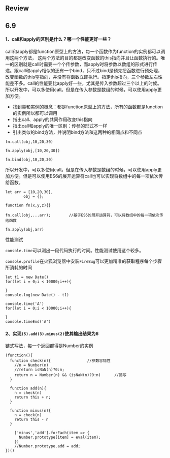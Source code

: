 ## Review

## 6.9

#### 1、call和apply的区别是什么？哪一个性能更好一些？

call和apply都是function原型上的方法，每一个函数作为function的实例都可以调用这两个方法， 这两个方法的目的都是改变函数的this指向并且让函数执行的。唯一的区别就是call时需要一个个传参数，而apply时将参数以数组的形式进行传递。跟call和apply相似的还有一个bind，只不过bind是预先把函数进行预处理，改变函数的this窒指向，并没有将函数立即执行。指定this指向，三个参数左右性能差不多。call的性能要比apply好一些，尤其是传入参数超过三个以上的时候。所以开发中，可以多使用call。但是在传入参数是数组的时候，可以使用apply更加方便。

- 找到类和实例的概念：都是function原型上的方法，所有的函数都是function的实例所以都可以调用
- 指出call、apply的共同作用改变this指向
- 指出call和apply的唯一区别：传参的形式不一样
- 引出类似的bind方法，并说明bind方法和这两种的相同点和不同点

```shell
fn.call(obj,10,20,30)

fn.apply(obj,[10,20,30])

fn.bind(obj,10,20,30)
```

所以开发中，可以多使用call。但是在传入参数是数组的时候，可以使用apply更加方便。但是可以使用ES6的展开运算符call也可以实现将数组中的每一项依次传给函数。

```shell
let arr = [10,20,30],
		obj = {};

function fn(x,y,z){}

fn.call(obj,...arr);		//基于ES6的展开运算符，可以将数组中的每一项依次传给函数

fn.apply(obj,arr)
```

性能测试

`console.time`可以测出一段代码执行的时间。性能测试使用这个较多。

`console.profile`在火狐浏览器中安装`FireBug`可以更加精准的获取程序每个步骤所消耗的时间

```shell
let t1 = new Date()
for(let i = 0;i < 10000;i++){
  
}
console.log(new Date() - t1)
```

```shell
console.time('A')
for(let i = 0;i < 10000;i++){
  
}
console.timeEnd('A')
```

#### 2、实现`(5).add(3).minus(2)`使其输出结果为6

链式写法，每一个返回都得是Number的实例

```shell
(function(){
  function check(n){				//参数容错性
    //n = Number(n)
    //return isNaN(n)?0:n;
    return n = Number(n) && (isNaN(n)?0:n)		//简写
  }
  
  function add(n){
  	n = check(n)
    return this + n;
  }
  
  function minus(n){
  	n = check(n)
    return this - n
  }
  
	['minus','add'].forEach(item => {
      Number.prototype[item] = eval(item);
	})
	//Number.prototype.add = add;
})()
```

















































